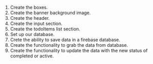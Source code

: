 1. Create the boxes.
2. Create the banner background image.
3. Create the header.
4. Create the input section.
5. Create the todoItems list section.
6. Set up our database.
7. Crete the ability to save data in a firebase database.
8. Create the functionality to grab the data from database.
9. Create the functionality to update the data with the new status of completed or active.